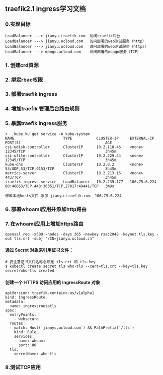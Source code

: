 ## traefik2.1 ingress学习文档
### 0.实现目标
```
LoadBalancer ---> jianyu.traefik.com  访问traefik后台
LoadBalancer ---> jianyu.ucloud.com   访问部署的web测试服务（http）
LoadBalancer ---> jianyu.ucloud.com   访问部署的web测试服务（https）
LoadBalancer ---> mongo.ucloud.com    访问部署的mongo服务（TCP）
```
### 1. 创建crd资源
### 2. 绑定rbac权限
### 3. 部署traefik ingress
### 4. 增加traefik 管理后台路由规则
### 5. 暴露traefik ingress服务
```
➜  .kube ku get service -n kube-system 
NAME                      TYPE           CLUSTER-IP     EXTERNAL-IP    PORT(S)                                      AGE
csi-udisk-controller      ClusterIP      10.2.118.46    <none>         12345/TCP                                    3h45m
csi-ufile-controller      ClusterIP      10.2.229.44    <none>         12345/TCP                                    3h45m
kube-dns                  ClusterIP      10.2.0.2       <none>         53/UDP,53/TCP,9153/TCP                       3h45m
metrics-server            ClusterIP      10.2.213.16    <none>         443/TCP                                      3h45m
traefik-ingress-service   LoadBalancer   10.2.239.177   106.75.6.224   80:46863/TCP,443:36351/TCP,27017:49441/TCP   3m9s

修改本地hosts文件 添加 jianyu.traefik.com  106.75.6.224
```


### 6. 部署whoami应用并添加http路由
### 7. 在whoami应用上增加https路由

```
openssl req -x509 -nodes -days 365 -newkey rsa:2048 -keyout tls.key -out tls.crt -subj "/CN=jianyu.ucloud.cn"

```
#### 通过 Secret 对象来引用证书文件：

```
# 要注意证书文件名称必须是 tls.crt 和 tls.key
$ kubectl create secret tls who-tls --cert=tls.crt --key=tls.key
secret/who-tls created
```
#### 创建一个 HTTPS 访问应用的 IngressRoute 对象

```
apiVersion: traefik.containo.us/v1alpha1
kind: IngressRoute
metadata:
  name: ingressroutetls
spec:
  entryPoints:
    - websecure
  routes:
  - match: Host(`jianyu.ucloud.com`) && PathPrefix(`/tls`)
    kind: Rule
    services:
    - name: whoami
      port: 80
  tls:
    secretName: who-tls

```
### 8.测试TCP应用
